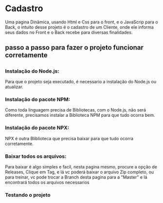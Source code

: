 # Cadastro
<p>Uma pagina Dinâmica, usando Html e Css para o front, e o JavaScrip para o Back, o intuito desse projeto é o cadastro de um Cliente, onde ele informa seus dados no Front e o Back recebe para diversas finalidades.</p> 
 <h2> passo a passo para fazer o projeto funcionar corretamente<h2>
 <h3>Instalação do Node.js:</h3>
 <p>Para que o projeto seja executado, é necessario a instalação do Node.js ou atualizar.</p>
 <h3>Instalação do pacote NPM:</h3>
 <p>Como toda linguagem precisa de Bibliotecas, com o Node.js, não será diferente, precisamos instalar a Biblioteca NPM para que tudo ocorra bem.</p>
 <h3>Instalação do pacote NPX:</h3> 
 <p>NPX é outra Bliblioteca que precisa baixar para que tudo ocorra corretamente. </p>
 <h3>Baixar todos os arquivos:</h3>
 <p>Para baixar é algo simples e facil, nesta pagina mesmo, procure a opção de Releases, Clique em Tag, e lá vc poderá baixar o arquivo Zip completo, ou para treinar, vc pode trocar a Branch desta pagina para a "Master" e lá encontrará todos os arquivos necessarios </P>
 <h3>Testando o projeto</h3>
